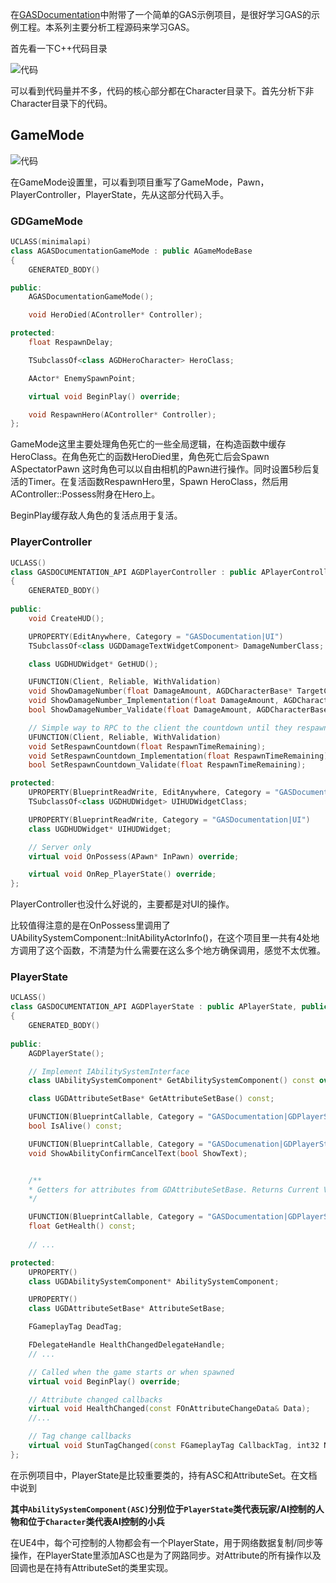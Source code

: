 在[GASDocumentation](https://github.com/tranek/GASDocumentation)中附带了一个简单的GAS示例项目，是很好学习GAS的示例工程。本系列主要分析工程源码来学习GAS。

首先看一下C++代码目录

![代码](image/1.png)

可以看到代码量并不多，代码的核心部分都在Character目录下。首先分析下非Character目录下的代码。

## GameMode

![代码](image/2.png)

在GameMode设置里，可以看到项目重写了GameMode，Pawn，PlayerController，PlayerState，先从这部分代码入手。

### GDGameMode

```cpp
UCLASS(minimalapi)
class AGASDocumentationGameMode : public AGameModeBase
{
	GENERATED_BODY()

public:
	AGASDocumentationGameMode();

	void HeroDied(AController* Controller);

protected:
	float RespawnDelay;

	TSubclassOf<class AGDHeroCharacter> HeroClass;

	AActor* EnemySpawnPoint;

	virtual void BeginPlay() override;

	void RespawnHero(AController* Controller);
};
```

GameMode这里主要处理角色死亡的一些全局逻辑，在构造函数中缓存HeroClass。在角色死亡的函数HeroDied里，角色死亡后会Spawn ASpectatorPawn 这时角色可以以自由相机的Pawn进行操作。同时设置5秒后复活的Timer。在复活函数RespawnHero里，Spawn HeroClass，然后用AController::Possess附身在Hero上。

BeginPlay缓存敌人角色的复活点用于复活。

### PlayerController

```cpp
UCLASS()
class GASDOCUMENTATION_API AGDPlayerController : public APlayerController
{
	GENERATED_BODY()
	
public:
	void CreateHUD();

	UPROPERTY(EditAnywhere, Category = "GASDocumentation|UI")
	TSubclassOf<class UGDDamageTextWidgetComponent> DamageNumberClass;

	class UGDHUDWidget* GetHUD();

	UFUNCTION(Client, Reliable, WithValidation)
	void ShowDamageNumber(float DamageAmount, AGDCharacterBase* TargetCharacter);
	void ShowDamageNumber_Implementation(float DamageAmount, AGDCharacterBase* TargetCharacter);
	bool ShowDamageNumber_Validate(float DamageAmount, AGDCharacterBase* TargetCharacter);

	// Simple way to RPC to the client the countdown until they respawn from the GameMode. Will be latency amount of out sync with the Server.
	UFUNCTION(Client, Reliable, WithValidation)
	void SetRespawnCountdown(float RespawnTimeRemaining);
	void SetRespawnCountdown_Implementation(float RespawnTimeRemaining);
	bool SetRespawnCountdown_Validate(float RespawnTimeRemaining);

protected:
	UPROPERTY(BlueprintReadWrite, EditAnywhere, Category = "GASDocumentation|UI")
	TSubclassOf<class UGDHUDWidget> UIHUDWidgetClass;

	UPROPERTY(BlueprintReadWrite, Category = "GASDocumentation|UI")
	class UGDHUDWidget* UIHUDWidget;

	// Server only
	virtual void OnPossess(APawn* InPawn) override;

	virtual void OnRep_PlayerState() override;
};
```

PlayerController也没什么好说的，主要都是对UI的操作。

比较值得注意的是在OnPossess里调用了UAbilitySystemComponent::InitAbilityActorInfo()，在这个项目里一共有4处地方调用了这个函数，不清楚为什么需要在这么多个地方确保调用，感觉不太优雅。

### PlayerState

```cpp
UCLASS()
class GASDOCUMENTATION_API AGDPlayerState : public APlayerState, public IAbilitySystemInterface
{
	GENERATED_BODY()
	
public:
	AGDPlayerState();

	// Implement IAbilitySystemInterface
	class UAbilitySystemComponent* GetAbilitySystemComponent() const override;

	class UGDAttributeSetBase* GetAttributeSetBase() const;

	UFUNCTION(BlueprintCallable, Category = "GASDocumentation|GDPlayerState")
	bool IsAlive() const;

	UFUNCTION(BlueprintCallable, Category = "GASDocumenation|GDPlayerState|UI")
	void ShowAbilityConfirmCancelText(bool ShowText);


	/**
	* Getters for attributes from GDAttributeSetBase. Returns Current Value unless otherwise specified.
	*/

	UFUNCTION(BlueprintCallable, Category = "GASDocumentation|GDPlayerState|Attributes")
	float GetHealth() const;
    
    // ...

protected:
	UPROPERTY()
	class UGDAbilitySystemComponent* AbilitySystemComponent;

	UPROPERTY()
	class UGDAttributeSetBase* AttributeSetBase;

	FGameplayTag DeadTag;

	FDelegateHandle HealthChangedDelegateHandle;
	// ...

	// Called when the game starts or when spawned
	virtual void BeginPlay() override;

	// Attribute changed callbacks
	virtual void HealthChanged(const FOnAttributeChangeData& Data);
	//...

	// Tag change callbacks
	virtual void StunTagChanged(const FGameplayTag CallbackTag, int32 NewCount);
};
```

在示例项目中，PlayerState是比较重要类的，持有ASC和AttributeSet。在文档中说到

**其中`AbilitySystemComponent(ASC)`分别位于`PlayerState`类代表玩家/AI控制的人物和位于`Character`类代表AI控制的小兵**

在UE4中，每个可控制的人物都会有一个PlayerState，用于网络数据复制/同步等操作，在PlayerState里添加ASC也是为了网路同步。对Attribute的所有操作以及回调也是在持有AttributeSet的类里实现。


